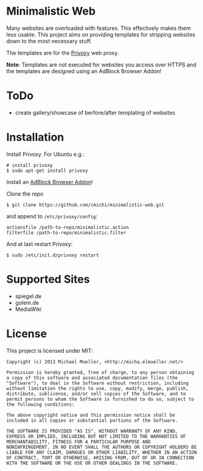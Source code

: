 # Minimalistic Web

Many websites are overloaded with features. This effectively makes them less 
usable. This project aims on providing templates for stripping websites down 
to the most necessary stuff.

The templates are for the [Privoxy](http://www.privoxy.org/) web proxy.

__Note__: Templates are not executed for websites you access over HTTPS
and the templates are designed using an AdBlock Browser Addon!


# ToDo 

 * create gallery/showcase of berfore/after templating of websites


# Installation

Install Privoxy. For Ubuntu e.g.:

	# install privoxy
	$ sudo apt-get install privoxy

Install an [AdBlock Browser Addon](http://adblockplus.org/de/firefox)! 

Clone the repo

	$ git clone https://github.com/cmichi/minimalistic-web.git 

and append to `/etc/privoxy/config`:

	actionsfile /path-to-repo/minimalistic.action
	filterfile /path-to-repo/minimalistic.filter

And at last restart Privoxy:

	$ sudo /etc/init.d/privoxy restart


# Supported Sites

 * spiegel.de
 * golem.de
 * MediaWiki


# License

This project is licensed under MIT:

	Copyright (c) 2013 Michael Mueller, <http://micha.elmueller.net/>
	
	Permission is hereby granted, free of charge, to any person obtaining
	a copy of this software and associated documentation files (the
	"Software"), to deal in the Software without restriction, including
	without limitation the rights to use, copy, modify, merge, publish,
	distribute, sublicense, and/or sell copies of the Software, and to
	permit persons to whom the Software is furnished to do so, subject to
	the following conditions:

	The above copyright notice and this permission notice shall be
	included in all copies or substantial portions of the Software.

	THE SOFTWARE IS PROVIDED "AS IS", WITHOUT WARRANTY OF ANY KIND,
	EXPRESS OR IMPLIED, INCLUDING BUT NOT LIMITED TO THE WARRANTIES OF
	MERCHANTABILITY, FITNESS FOR A PARTICULAR PURPOSE AND
	NONINFRINGEMENT. IN NO EVENT SHALL THE AUTHORS OR COPYRIGHT HOLDERS BE
	LIABLE FOR ANY CLAIM, DAMAGES OR OTHER LIABILITY, WHETHER IN AN ACTION
	OF CONTRACT, TORT OR OTHERWISE, ARISING FROM, OUT OF OR IN CONNECTION
	WITH THE SOFTWARE OR THE USE OR OTHER DEALINGS IN THE SOFTWARE.
